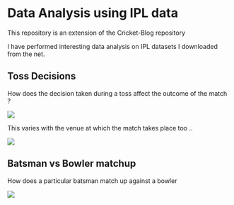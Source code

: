 # Data Analysis using IPL data
This repository is an extension of the Cricket-Blog repository

I have performed interesting data analysis on IPL datasets I downloaded from the net.

## Toss Decisions

How does the decision taken during a toss affect the outcome of the match ?

<img src = "../images/toss_decsions.png">

This varies with the venue at which the match takes place too ..

<img src = "../images/toss_decsions_by_venue.png">

## Batsman vs Bowler matchup

How does a particular batsman match up against a bowler 

<img src = "../images/batsmanVSbowler.png">

